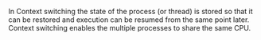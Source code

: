In Context switching the state of the process (or thread) is stored so
that it can be restored and execution can be resumed from the same point
later. Context switching enables the multiple processes to share the
same CPU.